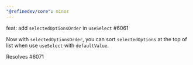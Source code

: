 ```yaml
---
"@refinedev/core": minor
---
```


feat: add `selectedOptionsOrder` in `useSelect` #6061

Now with `selectedOptionsOrder`, you can sort `selectedOptions` at the top of list when use `useSelect` with `defaultValue`.

Resolves #6071
